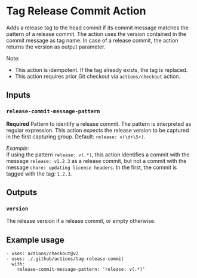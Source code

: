 # Tag Release Commit Action

Adds a release tag to the head commit if its commit message matches the pattern of a release commit. The action uses the version contained in the commit message as tag name. In case of a release commit, the action returns the version as output parameter.

Note:
- This action is idempotent. If the tag already exists, the tag is replaced. 
- This action requires prior Git checkout via `actions/checkout` action.

## Inputs

### `release-commit-message-pattern`

**Required** 
Pattern to identify a release commit. The pattern is interpreted as regular expression. This action expects the release version to be captured in the first capturing group. Default: `release: v(\d+\S+)`.

*Example:*\
If using the pattern `release: v(.*)`, this action identifies a commit with the message `release: v1.2.3` as a release commit, but not a commit with the message `chore: updating license headers`. In the first, the commit is tagged with the tag: `1.2.3`.

## Outputs

### `version`

The release version if a release commit, or empty otherwise.

## Example usage

```
- uses: actions/checkout@v2
- uses: ./.github/actions/tag-release-commit
  with:
    release-commit-message-pattern: 'release: v(.*)'
```
